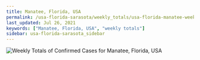 ```yaml
---
title: Manatee, Florida, USA
permalink: /usa-florida-sarasota/weekly_totals/usa-florida-manatee-weekly_totals.html
last_updated: Jul 26, 2021
keywords: ["Manatee, Florida, USA", "weekly totals"]
sidebar: usa-florida-sarasota_sidebar
---
```


![Weekly Totals of Confirmed Cases for Manatee, Florida, USA](/covid_tracker/images/graphs/usa-florida-manatee-weekly_totals_graph.png)
